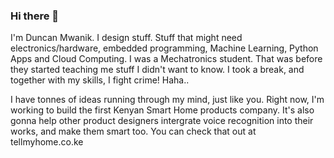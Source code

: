 ### Hi there 👋

I'm Duncan Mwanik. I design stuff. Stuff that might need electronics/hardware, embedded programming, Machine Learning, Python Apps and Cloud Computing.
I was a Mechatronics student. That was before they started teaching me stuff I didn't want to know. I took a break, and together with my skills, I fight crime! Haha..

I have tonnes of ideas running through my mind, just like you. Right now, I'm working to build the first Kenyan Smart Home products company. It's also gonna help other product designers intergrate voice recognition into their works, and make them smart too. You can check that out at tellmyhome.co.ke 
